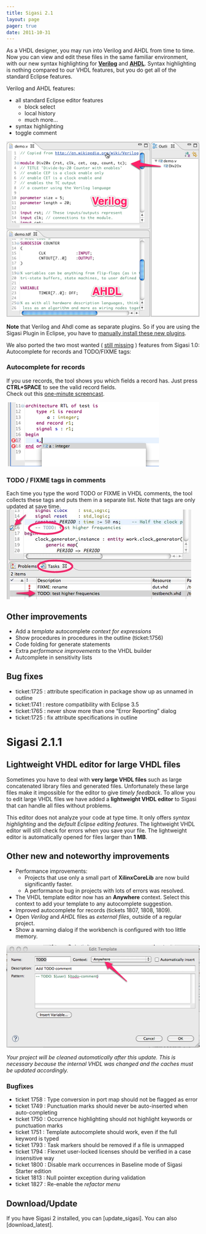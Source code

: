 ```yaml
---
title: Sigasi 2.1
layout: page
pager: true
date: 2011-10-31
---
```


As a VHDL designer, you may run into Verilog and AHDL from time to time. Now you can view and edit these files in the same familiar environment, with our new syntax highlighting for [**Verilog**](http://en.wikipedia.org/wiki/Verilog) and [**AHDL**](http://en.wikipedia.org/wiki/Altera_Hardware_Description_Language). Syntax highlighting is nothing compared to our VHDL features, but you do get all of the standard Eclipse features.

Verilog and AHDL features:

-   all standard Eclipse editor features
    -   block select
    -   local history
    -   much more…
-   syntax highlighting
-   toggle comment

![Basic Verilog and Ahdl support](2.1/verilogahdl-syntaxhighlighting.png "Basic Verilog and Ahdl support")

**Note** that Verilog and Ahdl come as separate plugins. So if you are using the Sigasi Plugin in Eclipse, you have to [manually install these new plugins](http://www.sigasi.com/how-install-ahdl-and-verilog-eclipse-plugin).

We also ported the two most wanted ( [still missing](http://www.sigasi.com/sigasi-hdt-10-feature-missing-sigasi-20)
) features from Sigasi 1.0: Autocomplete for records and TODO/FIXME tags:

### Autocomplete for records

If you use records, the tool shows you which fields a record has. Just press **CTRL+SPACE** to see the valid record fields.\
Check out this [one-minute screencast](http://www.sigasi.com/screencast/record-autocomplete-2).

![Autocomplete for records](2.1/record-autocomplete.png "Autocomplete for records")

### **TODO** / **FIXME** tags in comments

Each time you type the word TODO or FIXME in VHDL comments, the tool
collects these tags and puts them in a separate list. Note that tags are
only updated at save time.
![TODO Markers](2.1/todo-markers.jpg "TODO Markers")

Other improvements
------------------

-   Add a *template* autocomplete *context for expressions*
-   Show procedures in procedures in the outline (ticket:1756)
-   Code folding for generate statements
-   Extra *performance improvements* to the VHDL builder
-   Autcomplete in sensitivity lists

Bug fixes
---------

-   ticket:1725 : attribute specification in package show up as unnamed in outline
-   ticket:1741 : restore compatibility with Eclipse 3.5
-   ticket:1765 : never show more than one “Error Reporting” dialog
-   ticket:1725 : fix attribute specifications in outline


Sigasi 2.1.1
============


Lightweight VHDL editor for large VHDL files
--------------------------------------------

Sometimes you have to deal with **very large VHDL files** such as large
concatenated library files and generated files. Unfortunately these
large files make it impossible for the editor to give *timely feedback*.
To allow you to edit large VHDL files we have added a **lightweight VHDL
editor** to Sigasi that can handle all files without problems.

This editor does not analyze your code at type time. It only offers
*syntax highlighting* and the *default Eclipse editing features*. The
lightweight VHDL editor will still check for errors when you save your
file. The lightweight editor is automatically opened for files larger
than **1 MB**.

Other new and noteworthy improvements
-------------------------------------

-   Performance improvements:
    -   Projects that use only a small part of **XilinxCoreLib** are now build significantly faster.
    -   A performance bug in projects with lots of errors was resolved.
-   The VHDL template editor now has an **Anywhere** context. Select this context to add your template to any autocomplete suggestion.
-   Improved autocomplete for records (tickets 1807, 1808, 1809).
-   Open *Verilog* and *AHDL* files as *external files*, outside of a regular project.
-   Show a warning dialog if the workbench is configured with too little memory.

![Anywhere context](2.1/edit_template.png "Anywhere context")

*Your project will be cleaned automatically after this update. This is necessary because the internal VHDL was changed and the caches must be updated accordingly.*

### Bugfixes

-   ticket 1758 : Type conversion in port map should not be flagged as error
-   ticket 1749 : Punctuation marks should never be auto-inserted when auto-completing
-   ticket 1750 : Occurrence highlighting should not highlight keywords or punctuation marks
-   ticket 1751 : Template autocomplete should work, even if the full keyword is typed
-   ticket 1793 : Task markers should be removed if a file is unmapped
-   ticket 1794 : Flexnet user-locked licenses should be verified in a case insensitive way
-   ticket 1800 : Disable mark occurrences in Baseline mode of Sigasi Starter edition
-   ticket 1813 : Null pointer exception during validation
-   ticket 1827 : Re-enable the *refactor menu*

Download/Update
---------------

If you have Sigasi 2 installed, you can [update_sigasi]. You can also [download_latest].
